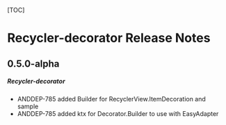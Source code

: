 [TOC]
# Recycler-decorator Release Notes

## 0.5.0-alpha
##### Recycler-decorator
* ANDDEP-785 added Builder for RecyclerView.ItemDecoration and sample
* ANDDEP-785 added ktx for Decorator.Builder to use with EasyAdapter